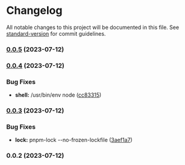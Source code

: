 # Changelog

All notable changes to this project will be documented in this file. See [standard-version](https://github.com/conventional-changelog/standard-version) for commit guidelines.

### [0.0.5](https://github.com/builderhub-platform/builderhub/compare/v0.0.4...v0.0.5) (2023-07-12)

### [0.0.4](https://github.com/builderhub-platform/builderhub/compare/v0.0.3...v0.0.4) (2023-07-12)

### Bug Fixes

- **shell:** /usr/bin/env node ([cc83315](https://github.com/builderhub-platform/builderhub/commit/cc833155f26b12fe896cbad3bbae2f460730d8aa))

### [0.0.3](https://github.com/builderhub-platform/builderhub/compare/v0.0.2...v0.0.3) (2023-07-12)

### Bug Fixes

- **lock:** pnpm-lock --no-frozen-lockfile ([3aef1a7](https://github.com/builderhub-platform/builderhub/commit/3aef1a76255e6a1a835e698494dc30bfa8a9658c))

### 0.0.2 (2023-07-12)
